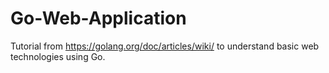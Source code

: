 # Go-Web-Application

Tutorial from https://golang.org/doc/articles/wiki/
to understand basic web technologies using Go.